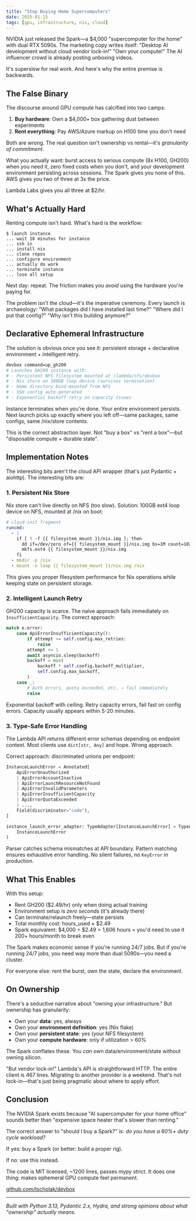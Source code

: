 ```yaml
---
title: "Stop Buying Home Supercomputers"
date: 2025-01-15
tags: [gpu, infrastructure, nix, cloud]
---
```


NVIDIA just released the Spark—a $4,000 "supercomputer for the home" with dual RTX 5090s. The marketing copy writes itself: "Desktop AI development without cloud vendor lock-in!" "Own your compute!" The AI influencer crowd is already posting unboxing videos.

It's superslow for real work. And here's why the entire premise is backwards.

## The False Binary

The discourse around GPU compute has calcified into two camps:

1. **Buy hardware**: Own a $4,000+ box gathering dust between experiments
2. **Rent everything**: Pay AWS/Azure markup on H100 time you don't need

Both are wrong. The real question isn't ownership vs rental—it's *granularity of commitment*.

What you actually want: burst access to serious compute (8x H100, GH200) when you need it, zero fixed costs when you don't, and your development environment persisting across sessions. The Spark gives you none of this. AWS gives you two of three at 3x the price.

Lambda Labs gives you all three at $2/hr.

## What's Actually Hard

Renting compute isn't hard. What's hard is the workflow:

```
$ launch instance
... wait 10 minutes for instance
... ssh in
... install nix
... clone repos
... configure environment
... actually do work
... terminate instance
... lose all setup
```

Next day: repeat. The friction makes you *avoid* using the hardware you're paying for.

The problem isn't the cloud—it's the imperative ceremony. Every launch is archaeology: "What packages did I have installed last time?" "Where did I put that config?" "Why isn't this building anymore?"

## Declarative Ephemeral Infrastructure

The solution is obvious once you see it: persistent storage + declarative environment + intelligent retry.

```bash
devbox command=up_gh200
# Launches GH200 instance with:
# - Persistent NFS filesystem mounted at /lambda/nfs/devbox
# - Nix store on 100GB loop device (survives termination)
# - Home directory bind-mounted from NFS
# - SSH config auto-generated
# - Exponential backoff retry on capacity issues
```

Instance terminates when you're done. Your entire environment persists. Next launch picks up exactly where you left off—same packages, same configs, same /nix/store contents.

This is the correct abstraction layer. Not "buy a box" vs "rent a box"—but "disposable compute + durable state".

## Implementation Notes

The interesting bits aren't the cloud API wrapper (that's just Pydantic + aiohttp). The interesting bits are:

### 1. Persistent Nix Store

Nix store can't live directly on NFS (too slow). Solution: 100GB ext4 loop device on NFS, mounted at /nix on boot:

```yaml
# cloud-init fragment
runcmd:
  - |
    if [ ! -f {{ filesystem_mount }}/nix.img ]; then
      dd if=/dev/zero of={{ filesystem_mount }}/nix.img bs=1M count=102400
      mkfs.ext4 {{ filesystem_mount }}/nix.img
    fi
  - mkdir -p /nix
  - mount -o loop {{ filesystem_mount }}/nix.img /nix
```

This gives you proper filesystem performance for Nix operations while keeping state on persistent storage.

### 2. Intelligent Launch Retry

GH200 capacity is scarce. The naive approach fails immediately on `InsufficientCapacity`. The correct approach:

```python
match e.error:
    case ApiErrorInsufficientCapacity():
        if attempt >= self.config.max_retries:
            raise
        attempt += 1
        await asyncio.sleep(backoff)
        backoff = min(
            backoff * self.config.backoff_multiplier,
            self.config.max_backoff,
        )
    case _:
        # Auth errors, quota exceeded, etc. → fail immediately
        raise
```

Exponential backoff with ceiling. Retry capacity errors, fail fast on config errors. Capacity usually appears within 5-20 minutes.

### 3. Type-Safe Error Handling

The Lambda API returns different error schemas depending on endpoint context. Most clients use `dict[str, Any]` and hope. Wrong approach.

Correct approach: discriminated unions per endpoint:

```python
InstanceLaunchError = Annotated[
    ApiErrorUnauthorized
    | ApiErrorAccountInactive
    | ApiErrorLaunchResourceNotFound
    | ApiErrorInvalidParameters
    | ApiErrorInsufficientCapacity
    | ApiErrorQuotaExceeded
    | ...,
    Field(discriminator="code"),
]

instance_launch_error_adapter: TypeAdapter[InstanceLaunchError] = TypeAdapter(
    InstanceLaunchError
)
```

Parser catches schema mismatches at API boundary. Pattern matching ensures exhaustive error handling. No silent failures, no `KeyError` in production.

## What This Enables

With this setup:

- Rent GH200 ($2.49/hr) only when doing actual training
- Environment setup is *zero seconds* (it's already there)
- Can terminate/relaunch freely—state persists
- Total monthly cost: hours_used × $2.49
- Spark equivalent: $4,000 ÷ $2.49 = 1,606 hours = you'd need to use it 200+ hours/month to break even

The Spark makes economic sense if you're running 24/7 jobs. But if you're running 24/7 jobs, you need way more than dual 5090s—you need a cluster.

For everyone else: rent the burst, own the state, declare the environment.

## On Ownership

There's a seductive narrative about "owning your infrastructure." But ownership has granularity:

- Own your **data**: yes, always
- Own your **environment definition**: yes (Nix flake)
- Own your **persistent state**: yes (your NFS filesystem)
- Own your **compute hardware**: only if utilization > 60%

The Spark conflates these. You *can* own data/environment/state without owning silicon.

"But vendor lock-in!" Lambda's API is straightforward HTTP. The entire client is 467 lines. Migrating to another provider is a weekend. That's not lock-in—that's just being pragmatic about where to apply effort.

## Conclusion

The NVIDIA Spark exists because "AI supercomputer for your home office" sounds better than "expensive space heater that's slower than renting."

The correct answer to "should I buy a Spark?" is: *do you have a 60%+ duty cycle workload?*

If yes: buy a Spark (or better: build a proper rig).

If no: use this instead.

The code is MIT licensed, ~1200 lines, passes mypy strict. It does one thing: makes ephemeral GPU compute feel permanent.

[github.com/tscholak/devbox](https://github.com/tscholak/devbox)

---

*Built with Python 3.13, Pydantic 2.x, Hydra, and strong opinions about what "ownership" actually means.*
